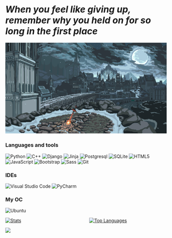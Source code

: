 # *When you feel like giving up, remember why you held on for so long in the first place*


![Header](8351321.gif)


### Languages and tools
![Python](https://img.shields.io/badge/python-3670A0?style=for-the-badge&logo=python&logoColor=ffdd54)
![C++](https://img.shields.io/badge/c++-%2300599C.svg?style=for-the-badge&logo=c%2B%2B&logoColor=white)
![Django](https://img.shields.io/badge/django-%23092E20.svg?style=for-the-badge&logo=django&logoColor=white)
![Jinja](https://img.shields.io/badge/jinja-white.svg?style=for-the-badge&logo=jinja&logoColor=black)
![Postgresql](https://img.shields.io/static/v1?label=&message=Postresql&color=grey&style=for-the-badge&logo=postgresql&logoColor=47C5FB)
![SQLite](https://img.shields.io/badge/SQLite-07405E?style=for-the-badge&logo=sqlite&logoColor=white)
![HTML5](https://img.shields.io/badge/html5-%23E34F26.svg?style=for-the-badge&logo=html5&logoColor=white)
![JavaScript](https://img.shields.io/badge/javascript-%23323330.svg?style=for-the-badge&logo=javascript&logoColor=%23F7DF1E)
![Bootstrap](https://img.shields.io/badge/bootstrap-%23563D7C.svg?style=for-the-badge&logo=bootstrap&logoColor=white)
![Sass](https://img.shields.io/badge/-Sass-CC6699?logo=sass&logoColor=white&style=for-the-badge)
![Git](https://img.shields.io/badge/-Git-F05032?logo=git&logoColor=white&style=for-the-badge)


### IDEs
![Visual Studio Code](https://img.shields.io/badge/Visual%20Studio%20Code-0078d7.svg?style=for-the-badge&logo=visual-studio-code&logoColor=white)
![PyCharm](https://img.shields.io/badge/pycharm-143?style=for-the-badge&logo=pycharm&logoColor=black&color=black&labelColor=green)

### My OC
![Ubuntu](https://img.shields.io/badge/Ubuntu-E95420?style=for-the-badge&logo=ubuntu&logoColor=white)

<div style="display: grid; grid-template-columns: repeat(2, 1fr); grid-gap: 20px;">
  <a href="#">
    <img src="http://github-readme-stats.vercel.app/api?username=Mind-Insight&show_icons=true&theme=radical" alt="Stats">
  </a>
  <a href="#">
    <img src="http://github-profile-summary-cards.vercel.app/api/cards/repos-per-language?username=Mind-Insight&theme=radical" alt="Top Languages">
  </a>
</div>

![](http://github-profile-summary-cards.vercel.app/api/cards/profile-details?username=Mind-Insight&theme=radical)